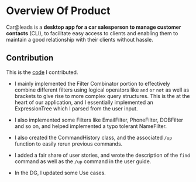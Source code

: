 # Overview Of Product

Car@leads is a **desktop app for a car salesperson to manage customer contacts** (CLI), to facilitate easy access to
clients and enabling them to maintain a good relationship with their clients without hassle.

## Contribution

This is the [code](https://nus-cs2103-ay2021s2.github.io/tp-dashboard/?search=rajobasu&sort=groupTitle&sortWithin=title&timeframe=commit&mergegroup=&groupSelect=groupByRepos&breakdown=true&checkedFileTypes=docs~functional-code~test-code~other&since=2021-02-19&tabOpen=true&tabType=authorship&tabAuthor=rajobasu&tabRepo=AY2021S2-CS2103T-W12-2%2Ftp%5Bmaster%5D&authorshipIsMergeGroup=false&authorshipFileTypes=docs~functional-code~test-code&authorshipIsBinaryFileTypeChecked=false) I contributed.

- I mainly implemented the Filter Combinator portion to effectively combine different filters using logical operators
like `and` `or` `not` as well as brackets to give rise to more complex query structures. This is the at the heart of
  our application, and I essentially implemented an ExpressionTree which I parsed from the user input.

- I also implemented some Filters like EmailFilter, PhoneFilter, DOBFilter and so on, and helped implemented a typo
  tolerant NameFilter.

- I also created the CommandHistory class, and the associated `/up` function to easily rerun previous commands.

- I added a fair share of user stories, and wrote the description of the `find` command as well as the `/up` command
  in the user guide.

- In the DG, I updated some Use cases.

